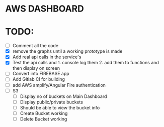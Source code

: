 # AWS DASHBOARD


# TODO:
- [ ] Comment all the code
- [x] remove the graphs until a working prototype is made
- [x] Add real api calls in the service's 
- [x] Test the api calls and 1. console log them  2. add them to functions and then display on screen
- [ ] Convert into FIREBASE app
- [ ] Add Gitlab CI for building
- [ ] add AWS amplify/Angular Fire authentication
- [ ] S3
    - [ ] Display no of buckets on Main Dashboard
    - [ ] Display public/private buckets
    - [ ] Should be able to view the bucket info
    - [ ] Create Bucket working
    - [ ] Delete Bucket working